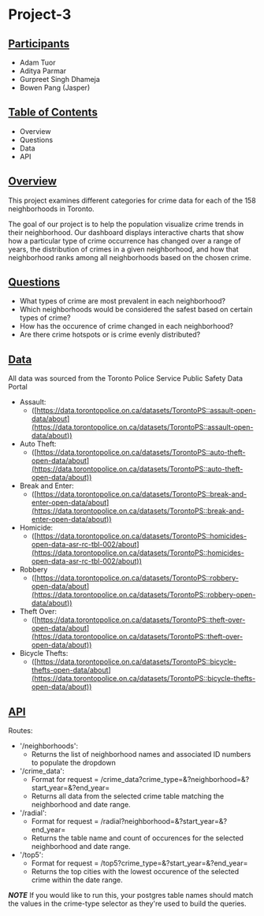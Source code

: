 # Project-3
## **<span style="text-decoration:underline;">Participants</span>**

* Adam Tuor
* Aditya Parmar
* Gurpreet Singh Dhameja
* Bowen Pang (Jasper)

## **<span style="text-decoration:underline;">Table of Contents</span>**



* Overview
* Questions
* Data
* API

## **<span style="text-decoration:underline;">Overview</span>**

This project examines different categories for crime data for each of the 158 neighborhoods in Toronto.

The goal of our project is to help the population visualize crime trends in their neighborhood.  Our dashboard displays interactive charts that show how a particular type of crime occurrence has changed over a range of years, the distribution of crimes in a given neighborhood, and how that neighborhood ranks among all neighborhoods based on the chosen crime.

## **<span style="text-decoration:underline;">Questions</span>**



* What types of crime are most prevalent in each neighborhood?
* Which neighborhoods would be considered the safest based on certain types of crime?
* How has the occurence of crime changed in each neighborhood?
* Are there crime hotspots or is crime evenly distributed?

## **<span style="text-decoration:underline;">Data</span>**

All data was sourced from the Toronto Police Service Public Safety Data Portal



* Assault:
    * ([https://data.torontopolice.on.ca/datasets/TorontoPS::assault-open-data/about](https://data.torontopolice.on.ca/datasets/TorontoPS::assault-open-data/about))
* Auto Theft:
    * ([https://data.torontopolice.on.ca/datasets/TorontoPS::auto-theft-open-data/about](https://data.torontopolice.on.ca/datasets/TorontoPS::auto-theft-open-data/about))
* Break and Enter:
    * ([https://data.torontopolice.on.ca/datasets/TorontoPS::break-and-enter-open-data/about](https://data.torontopolice.on.ca/datasets/TorontoPS::break-and-enter-open-data/about))
* Homicide:
    * ([https://data.torontopolice.on.ca/datasets/TorontoPS::homicides-open-data-asr-rc-tbl-002/about](https://data.torontopolice.on.ca/datasets/TorontoPS::homicides-open-data-asr-rc-tbl-002/about))
* Robbery
    * ([https://data.torontopolice.on.ca/datasets/TorontoPS::robbery-open-data/about](https://data.torontopolice.on.ca/datasets/TorontoPS::robbery-open-data/about))
* Theft Over:
    * ([https://data.torontopolice.on.ca/datasets/TorontoPS::theft-over-open-data/about](https://data.torontopolice.on.ca/datasets/TorontoPS::theft-over-open-data/about))
* Bicycle Thefts:
    * ([https://data.torontopolice.on.ca/datasets/TorontoPS::bicycle-thefts-open-data/about](https://data.torontopolice.on.ca/datasets/TorontoPS::bicycle-thefts-open-data/about))

## **<span style="text-decoration:underline;">API</span>**

Routes:
* '/neighborhoods':
   * Returns the list of neighborhood names and associated ID numbers to populate the dropdown
* '/crime_data':
   * Format for request = /crime_data?crime_type=<YourCrimeType>&?neighborhood=<NumberOfNeighborhood>&?start_year=<Year>&?end_year=<Year>
   * Returns all data from the selected crime table matching the neighborhood and date range.
* '/radial':
   * Format for request = /radial?neighborhood=<NumberOfNeighborhood>&?start_year=<Year>&?end_year=<Year>
   * Returns the table name and count of occurences for the selected neighborhood and date range.
* '/top5':
   * Format for request = /top5?crime_type=<YourCrimeType>&?start_year=<Year>&?end_year=<Year>
   * Returns the top cities with the lowest occurence of the selected crime within the date range.
   
***NOTE*** If you would like to run this, your postgres table names should match the values in the crime-type selector as they're used to build the queries.
